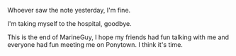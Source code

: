 Whoever saw the note yesterday, I'm fine. 

I'm taking myself to the hospital, goodbye. 

This is the end of MarineGuy, I hope my friends had fun talking with me and everyone had fun meeting me on Ponytown. I think it's time. 
